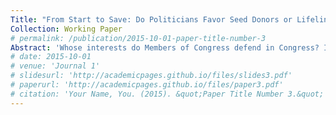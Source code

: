 ```yaml
---
Title: "From Start to Save: Do Politicians Favor Seed Donors or Lifeline Donors"
Collection: Working Paper
# permalink: /publication/2015-10-01-paper-title-number-3
Abstract: 'Whose interests do Members of Congress defend in Congress? I compare politicians' speech patterns advocating for their seed donors, lifeline donors, and constituents' interests to determine which they prioritize most throughout their careers.'
# date: 2015-10-01
# venue: 'Journal 1'
# slidesurl: 'http://academicpages.github.io/files/slides3.pdf'
# paperurl: 'http://academicpages.github.io/files/paper3.pdf'
# citation: 'Your Name, You. (2015). &quot;Paper Title Number 3.&quot; <i>Journal 1</i>. 1(3).'
---
```


